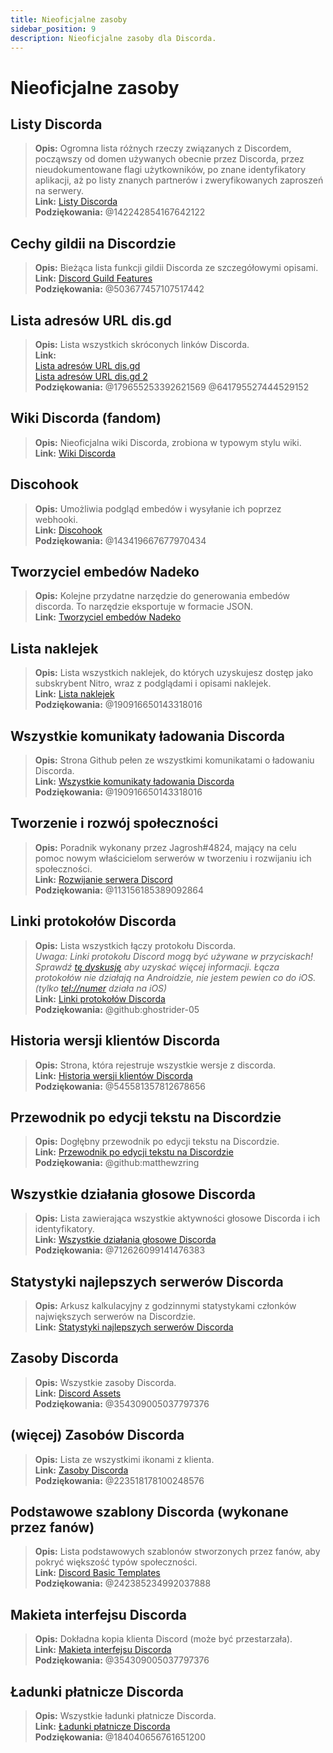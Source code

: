 ```yaml
---
title: Nieoficjalne zasoby
sidebar_position: 9
description: Nieoficjalne zasoby dla Discorda.
---
```


# Nieoficjalne zasoby

## Listy Discorda
> __Opis:__ Ogromna lista różnych rzeczy związanych z Discordem, począwszy od domen używanych obecnie przez Discorda, przez nieudokumentowane flagi użytkowników, po znane identyfikatory aplikacji, aż po listy znanych partnerów i zweryfikowanych zaproszeń na serwery.   <br/>
__Link:__ [Listy Discorda](https://github.com/Delitefully/DiscordLists)   <br/>
__Podziękowania:__ @142242854167642122

## Cechy gildii na Discordzie
> __Opis:__ Bieżąca lista funkcji gildii Discorda ze szczegółowymi opisami.   <br/>
__Link:__ [Discord Guild Features](https://gist.github.com/Techy/ecc60b12e94f8fc8185f09b82aa91dd2)  <br/>
__Podziękowania:__ @503677457107517442

## Lista adresów URL dis.gd
> __Opis:__ Lista wszystkich skróconych linków Discorda.   <br/>
__Link:__  <br/>
[Lista adresów URL dis.gd](https://herogamers.dev/dis.gd/)   <br/>
[Lista adresów URL dis.gd 2](https://thecutefoxxy.com/discord-shortlinks)  <br/>
__Podziękowania:__ @179655253392621569 @641795527444529152

## Wiki Discorda (fandom)
> __Opis:__ Nieoficjalna wiki Discorda, zrobiona w typowym stylu wiki.   <br/>
__Link:__ [Wiki Discorda](https://discord.fandom.com/wiki/Discord) 

## Discohook 
> __Opis:__ Umożliwia podgląd embedów i wysyłanie ich poprzez webhooki.   <br/>
__Link:__ [Discohook](https://discohook.org/)   <br/>
__Podziękowania:__ @143419667677970434

## Tworzyciel embedów Nadeko
> __Opis:__ Kolejne przydatne narzędzie do generowania embedów discorda. To narzędzie eksportuje w formacie JSON.   <br/>
__Link:__ [Tworzyciel embedów Nadeko](https://embedbuilder.nadekobot.me/ )

## Lista naklejek
> __Opis:__ Lista wszystkich naklejek, do których uzyskujesz dostęp jako subskrybent Nitro, wraz z podglądami i opisami naklejek.   <br/>
__Link:__ [Lista naklejek](https://stickers.advaith.io/)   <br/>
__Podziękowania:__ @190916650143318016

## Wszystkie komunikaty ładowania Discorda
> __Opis:__ Strona Github pełen ze wszystkimi komunikatami o ładowaniu Discorda.  <br/>
__Link:__ [Wszystkie komunikaty ładowania Discorda](https://gist.github.com/advaith1/540543d6a2b7fd66abdb0eb02c002f88)  <br/>
__Podziękowania:__ @190916650143318016

## Tworzenie i rozwój społeczności
> __Opis:__ Poradnik wykonany przez Jagrosh#4824, mający na celu pomoc nowym właścicielom serwerów w tworzeniu i rozwijaniu ich społeczności.   <br/>
__Link:__ [Rozwijanie serwera Discord](https://gist.github.com/jagrosh/342324d7084c9ebdac2fa3d0cd759d10)   <br/>
__Podziękowania:__ @113156185389092864

## Linki protokołów Discorda
> __Opis:__ Lista wszystkich łączy protokołu Discorda.   <br/>
*Uwaga: Linki protokołu Discord mogą być używane w przyciskach! Sprawdź [tę dyskusję](https://github.com/discord/discord-api-docs/discussions/3347#discussioncomment-1405699) aby uzyskać więcej informacji. Łącza protokołów nie działają na Androidzie, nie jestem pewien co do iOS. (tylko <tel://numer> działa na iOS)*   <br/>
__Link:__ [Linki protokołów Discorda](https://gist.github.com/ghostrider-05/8f1a0bfc27c7c4509b4ea4e8ce718af0)   <br/>
__Podziękowania:__ @github:ghostrider-05

## Historia wersji klientów Discorda
> __Opis:__ Strona, która rejestruje wszystkie wersje z discorda.   <br/>
__Link:__ [Historia wersji klientów Discorda](https://discord.sale/)  
__Podziękowania:__ @545581357812678656

## Przewodnik po edycji tekstu na Discordzie
> __Opis:__ Dogłębny przewodnik po edycji tekstu na Discordzie.  <br/>
__Link:__ [Przewodnik po edycji tekstu na Discordzie](https://gist.github.com/matthewzring/9f7bbfd102003963f9be7dbcf7d40e51)  <br/>
__Podziękowania:__ @github:matthewzring

## Wszystkie działania głosowe Discorda
> __Opis:__ Lista zawierająca wszystkie aktywności głosowe Discorda i ich identyfikatory.   <br/>
__Link:__ [Wszystkie działania głosowe Discorda](https://gist.github.com/GeneralSadaf/42d91a2b6a93a7db7a39208f2d8b53ad)   <br/>
__Podziękowania:__ @712626099141476383
 
## Statystyki najlepszych serwerów Discorda
> __Opis:__ Arkusz kalkulacyjny z godzinnymi statystykami członków największych serwerów na Discordzie.   <br/>
__Link:__ [Statystyki najlepszych serwerów Discorda](https://docs.google.com/spreadsheets/d/1gRQ44Goa8x_M714pSmPXLHW3BAK5LzWzRn1MVXPeVn4/edit#gid=0)

## Zasoby Discorda
> __Opis:__ Wszystkie zasoby Discorda.   <br/>
__Link:__ [Discord Assets](https://www.figma.com/community/file/992144378612759941/Discord-Resources)   <br/>
__Podziękowania:__ @354309005037797376

## (więcej) Zasobów Discorda
> __Opis:__ Lista ze wszystkimi ikonami z klienta.   <br/>
__Link:__ [Zasoby Discorda](https://gitlab.com/derpystuff/discord-asset-datamining )   <br/>
__Podziękowania:__ @223518178100248576

## Podstawowe szablony Discorda (wykonane przez fanów)
> __Opis:__ Lista podstawowych szablonów stworzonych przez fanów, aby pokryć większość typów społeczności.  <br/>
__Link:__ [Discord Basic Templates](https://gist.github.com/srnyx/12922980e75cf14508990bb36a6989a9)  <br/>
__Podziękowania:__ @242385234992037888

## Makieta interfejsu Discorda
> __Opis:__ Dokładna kopia klienta Discord (może być przestarzała).   <br/>
__Link:__ [Makieta interfejsu Discorda](https://www.figma.com/community/file/994323951589690341/Discord-Desktop-UI)   <br/>
__Podziękowania:__ @354309005037797376

## Ładunki płatnicze Discorda
> __Opis:__ Wszystkie ładunki płatnicze Discorda.   <br/>
__Link:__ [Ładunki płatnicze Discorda](https://github.com/discord-payloads/discord-payloads)   <br/>
__Podziękowania:__ @184040656761651200

